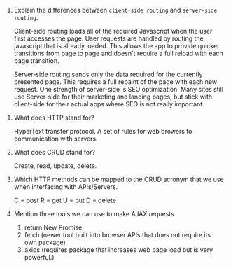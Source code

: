 1.  Explain the differences between `client-side routing` and `server-side routing`.

    Client-side routing loads all of the required Javascript when the user first accesses the page. User requests are handled by routing the javascript that is already loaded. This allows the app to provide quicker transitions from page to page and doesn't require a full reload with each page transition.

    Server-side routing sends only the data required for the currently presented page. This requires a full repaint of the page with each new request. One strength of server-side is SEO optimization. Many sites still use Server-side for their marketing and landing pages, but stick with client-side for their actual apps where SEO is not really important.

1)  What does HTTP stand for?

    HyperText transfer protocol. A set of rules for web browers to communication with servers.

1)  What does CRUD stand for?

    Create, read, update, delete.

1)  Which HTTP methods can be mapped to the CRUD acronym that we use when interfacing with APIs/Servers.

    C = post
    R = get
    U = put
    D = delete

1)  Mention three tools we can use to make AJAX requests

    1. return New Promise
    2. fetch (newer tool built into browser APIs that does not require its own package)
    3. axios (requires package that increases web page load but is very powerful.)
